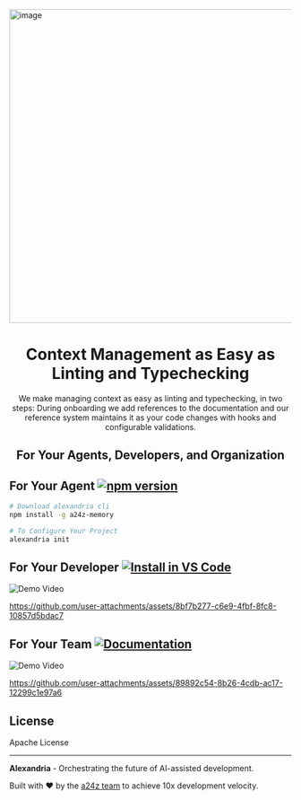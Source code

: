 <img width="1024" height="559" alt="image" src="https://github.com/user-attachments/assets/55678688-7739-46d1-8e9f-66b4fc9efb3d" />

<div align="center">
<h1>Context Management as Easy as Linting and Typechecking</h1>
<p>We make managing context as easy as linting and typechecking, in two steps: During onboarding we add references to the documentation and our reference system maintains it as your code changes with hooks and configurable validations.</p>
</div>

<div align="center">
<h2>For Your Agents, Developers, and Organization</h2>
</div>

## For Your Agent [![npm version](https://badge.fury.io/js/a24z-memory.svg)](https://www.npmjs.com/package/a24z-memory)
```bash
# Download alexandria cli
npm install -g a24z-memory

# To Configure Your Project
alexandria init
```
## For Your Developer [![Install in VS Code](https://img.shields.io/badge/Install%20in%20VS%20Code-0098FF?style=for-the-badge&logo=visualstudiocode&logoColor=white)](https://insiders.vscode.dev/redirect?url=vscode%3Amcp%2Finstall%3F%7B%22name%22%3A%22a24z-memory%22%2C%22command%22%3A%22npx%22%2C%22args%22%3A%5B%22-y%22%2C%22a24z-memory%22%5D%7D)


![Demo Video](https://github.com/user-attachments/assets/8bf7b277-c6e9-4fbf-8fc8-10857d5bdac7)


https://github.com/user-attachments/assets/8bf7b277-c6e9-4fbf-8fc8-10857d5bdac7


## For Your Team [![Documentation](https://img.shields.io/badge/docs-a24z.ai-blue.svg)](https://a24z-ai.github.io/Alexandria)
![Demo Video](https://github.com/user-attachments/assets/89892c54-8b26-4cdb-ac17-12299c1e97a6)


https://github.com/user-attachments/assets/89892c54-8b26-4cdb-ac17-12299c1e97a6




## License

Apache License

---

**Alexandria** - Orchestrating the future of AI-assisted development.

Built with ❤️ by the [a24z team](https://a24z.ai) to achieve 10x development velocity.
